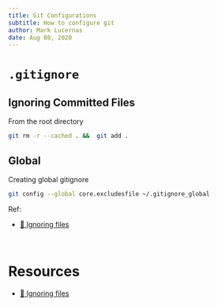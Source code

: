 ```yaml
---
title: Git Configurations
subtitle: How to configure git
author: Mark Lucernas
date: Aug 08, 2020
---
```



# `.gitignore`

## Ignoring Committed Files

From the root directory

```sh
git rm -r --cached . &&  git add .
```

## Global

Creating global gitignore

```sh
git config --global core.excludesfile ~/.gitignore_global
```

Ref:

- [📄 Ignoring files](https://docs.github.com/en/github/using-git/ignoring-files)

<br>

# Resources

- [📄 Ignoring files](https://docs.github.com/en/github/using-git/ignoring-files)

